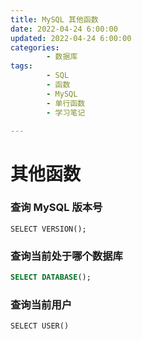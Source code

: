 ```yaml
---
title: MySQL 其他函数
date: 2022-04-24 6:00:00
updated: 2022-04-24 6:00:00
categories:
        - 数据库
tags:
        - SQL
        - 函数
        - MySQL
        - 单行函数
        - 学习笔记

---
```


# 其他函数

### 查询 MySQL 版本号

```MySQL
SELECT VERSION();
```

### 查询当前处于哪个数据库

```sql
SELECT DATABASE();
```

### 查询当前用户

```MySQL
SELECT USER()
```

